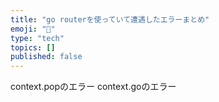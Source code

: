```yaml
---
title: "go routerを使っていて遭遇したエラーまとめ"
emoji: "📘"
type: "tech"
topics: []
published: false
---
```


context.popのエラー
context.goのエラー